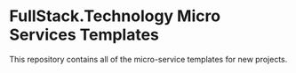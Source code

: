 # FullStack.Technology Micro Services Templates

This repository contains all of the micro-service templates for new projects.